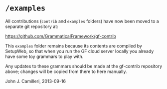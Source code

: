 # `/examples`

All contributions (`contrib` and `examples` folders) have now been
moved to a separate git repository at:

https://github.com/GrammaticalFramework/gf-contrib

This `examples` folder remains because its contents are compiled by
SetupWeb, so that when you run the GF cloud server locally you already
have some toy grammars to play with.

Any updates to these grammars should be made at the gf-contrib repository
above; changes will be copied from there to here manually.

John J. Camilleri,
2013-09-16
